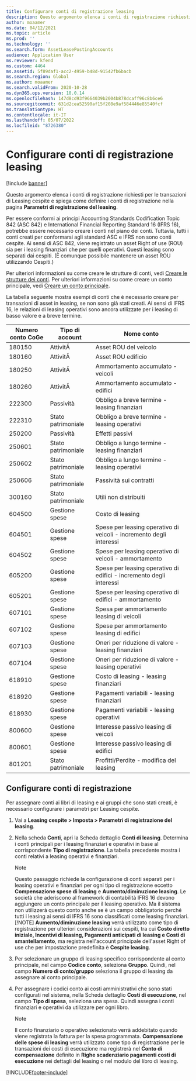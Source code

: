 ```yaml
---
title: Configurare conti di registrazione leasing
description: Questo argomento elenca i conti di registrazione richiesti per le transazioni di Leasing cespite e spiega come definire i conti di registrazione nella pagina Parametri di registrazione del leasing.
author: moaamer
ms.date: 04/12/2021
ms.topic: article
ms.prod: ''
ms.technology: ''
ms.search.form: AssetLeasePostingAccounts
audience: Application User
ms.reviewer: kfend
ms.custom: 4464
ms.assetid: 5f89daf1-acc2-4959-b48d-91542fb6bacb
ms.search.region: Global
ms.author: moaamer
ms.search.validFrom: 2020-10-28
ms.dyn365.ops.version: 10.0.14
ms.openlocfilehash: 147d8cd93f9664039b2004b878dcaff96c8b6ce6
ms.sourcegitcommit: 631d2cea52590af15f208e9af584446e85540fcf
ms.translationtype: HT
ms.contentlocale: it-IT
ms.lasthandoff: 05/07/2022
ms.locfileid: "8726380"
---
```

# <a name="set-up-lease-posting-accounts"></a>Configurare conti di registrazione leasing

[!include [banner](../includes/banner.md)]

Questo argomento elenca i conti di registrazione richiesti per le transazioni di Leasing cespite e spiega come definire i conti di registrazione nella pagina **Parametri di registrazione del leasing**.

Per essere conformi ai principi Accounting Standards Codification Topic 842 (ASC 842) e International Financial Reporting Standard 16 (IFRS 16), potrebbe essere necessario creare i conti nel piano dei conti. Tuttavia, tutti i conti creati per conformarsi agli standard ASC e IFRS non sono conti cespite. Ai sensi di ASC 842, viene registrato un asset Right of use (ROU) sia per i leasing finanziari che per quelli operativi. Questi leasing sono separati dai cespiti. (È comunque possibile mantenere un asset ROU utilizzando Cespiti.)

Per ulteriori informazioni su come creare le strutture di conti, vedi [Creare le strutture dei conti](../general-ledger/tasks/create-account-structures.md). Per ulteriori informazioni su come creare un conto principale, vedi [Creare un conto principale](../general-ledger/tasks/create-main-account.md).

La tabella seguente mostra esempi di conti che è necessario creare per transazioni di asset in leasing, se non sono già stati creati. Ai sensi di IFRS 16, le relazioni di leasing operativi sono ancora utilizzate per i leasing di basso valore e a breve termine.

| Numero conto CoGe | Tipo di account  | Nome conto                                          |
|-----------------------|---------------|-------------------------------------------------------|
| 180150                | AttivitÃ          | Asset ROU del veicolo                                     |
| 180160                | AttivitÃ          | Asset ROU edificio                                    |
| 180250                | AttivitÃ          | Ammortamento accumulato - veicoli                   |
| 180260                | AttivitÃ          | Ammortamento accumulato - edifici                  |
| 222300                | Passività     | Obbligo a breve termine - leasing finanziari                |
| 222310                | Stato patrimoniale | Obbligo a breve termine - leasing operativi              |
| 250200                | Passività     | Effetti passivi                                         |
| 250601                | Stato patrimoniale | Obbligo a lungo termine - leasing finanziari                 |
| 250602                | Stato patrimoniale | Obbligo a lungo termine - leasing operativi               |
| 250606                | Stato patrimoniale | Passività sui contratti                                         |
| 300160                | Stato patrimoniale | Utili non distribuiti                                     |
| 604500                | Gestione spese       | Costo di leasing                                         |
| 604501                | Gestione spese       | Spese per leasing operativo di veicoli - incremento degli interessi  |
| 604502                | Gestione spese       | Spese per leasing operativo di veicoli - ammortamento        |
| 605200                | Gestione spese       | Spese per leasing operativo di edifici - incremento degli interessi |
| 605201                | Gestione spese       | Spese per leasing operativo di edifici - ammortamento       |
| 607101                | Gestione spese       | Spesa per ammortamento leasing di veicoli                    |
| 607102                | Gestione spese       | Spese per ammortamento leasing di edifici                   |
| 607103                | Gestione spese       | Oneri per riduzione di valore - leasing finanziari                   |
| 607104                | Gestione spese       | Oneri per riduzione di valore - leasing operativi                 |
| 618910                | Gestione spese       | Costo di leasing - leasing finanziari                        |
| 618920                | Gestione spese       | Pagamenti variabili - leasing finanziari                    |
| 618930                | Gestione spese       | Pagamenti variabili - leasing operativi                  |
| 800600                | Gestione spese       | Interesse passivo leasing di veicoli                        |
| 800601                | Gestione spese       | Interesse passivo leasing di edifici                       |
| 801201                | Stato patrimoniale | Profitti/Perdite - modifica del leasing                      |

## <a name="configure-posting-accounts"></a>Configurare conti di registrazione

Per assegnare conti ai libri di leasing e ai gruppi che sono stati creati, è necessario configurare i parametri per Leasing cespite.

1. Vai a **Leasing cespite \> Imposta \> Parametri di registrazione del leasing**.
2. Nella scheda **Conti**, apri la Scheda dettaglio **Conti di leasing**. Determina i conti principali per i leasing finanziari e operativi in base al corrispondente **Tipo di registrazione**. La tabella precedente mostra i conti relativi a leasing operativi e finanziari.

    > [!NOTE]
    > Questo passaggio richiede la configurazione di conti separati per i leasing operativi e finanziari per ogni tipo di registrazione eccetto **Compensazione spese di leasing** e **Aumento/diminuzione leasing**. Le società che aderiscono al framework di contabilità IFRS 16 devono aggiungere un conto principale per il leasing operativo. Ma il sistema non utilizzerà questo conto anche se è un campo obbligatorio perché tutti i leasing ai sensi di IFRS 16 sono classificati come leasing finanziari.
    >[!NOTE]
    > **Aumento/diminuzione leasing** verrà utilizzato come tipo di registrazione per ulteriori considerazioni sui cespiti, tra cui **Costo diretto iniziale, Incentivi di leasing, Pagamenti anticipati di leasing e Costi di smantellamento**, ma registra nell'account principale dell'asset Right of use che per impostazione predefinita è **Cespite leasing**.        
    
3. Per selezionare un gruppo di leasing specifico corrispondente al conto principale, nel campo **Codice conto**, seleziona **Gruppo**. Quindi, nel campo **Numero di conto/gruppo** seleziona il gruppo di leasing da assegnare al conto principale.
4. Per assegnare i codici conto ai costi amministrativi che sono stati configurati nel sistema, nella Scheda dettaglio **Costi di esecuzione**, nel campo **Tipo di spesa**, seleziona una spesa. Quindi assegna i conti finanziari e operativi da utilizzare per ogni libro.

    > [!NOTE]
    > Il conto finanziario o operativo selezionato verrà addebitato quando viene registrata la fattura per la spesa programmata.
    > **Compensazione delle spese di leasing** verrà utilizzato come tipo di registrazione per le transazioni dei costi di esecuzione ma registrerà nel **Conto di compensazione** definito in **Righe scadenziario pagamenti costi di esecuzione** nei dettagli del leasing o nel modulo del libro di leasing.   


[!INCLUDE[footer-include](../../includes/footer-banner.md)]
